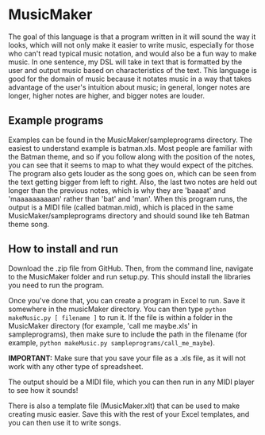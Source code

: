 # MusicMaker
The goal of this language is that a program written in it will sound the way it looks, which will not only make it easier to write music, especially for those who can't read typical music notation, and would also be a fun way to make music. In one sentence, my DSL will take in text that is formatted by the user and output music based on characteristics of the text. This language is good for the domain of music because it notates music in a way that takes advantage of the user's intuition about music; in general, longer notes are longer, higher notes are higher, and bigger notes are louder.

## Example programs
Examples can be found in the MusicMaker/sampleprograms directory. The easiest to understand example is batman.xls. Most people are familiar with the Batman theme, and so if you follow along with the position of the notes, you can see that it seems to map to what they would expect of the pitches. The program also gets louder as the song goes on, which can be seen from the text getting bigger from left to right. Also, the last two notes are held out longer than the previous notes, which is why they are 'baaaat' and 'maaaaaaaaaan' rather than 'bat' and 'man'. When this program runs, the output is a MIDI file (called batman.mid), which is placed in the same MusicMaker/sampleprograms directory and should sound like teh Batman theme song.

##   How to install and run
Download the .zip file from GitHub. Then, from the command line, navigate to the MusicMaker folder and run setup.py. This should install the libraries you need to run the program. 

Once you've done that, you can create a program in Excel to run. Save it somewhere in the musicMaker directory. You can then type `python makeMusic.py [ filename ]` to run it. If the file is within a folder in the MusicMaker directory (for example, 'call me maybe.xls' in sampleprograms), then make sure to include the path in the filename (for example, `python makeMusic.py sampleprograms/call_me_maybe`).

**IMPORTANT:** Make sure that you save your file as a .xls file, as it will not work with any other type of spreadsheet.

The output should be a MIDI file, which you can then run in any MIDI player to see how it sounds!

There is also a template file (MusicMaker.xlt) that can be used to make creating music easier. Save this with the rest of your Excel templates, and you can then use it to write songs.



<!--See the 
[project requirements](http://www.cs.hmc.edu/~benw/teaching/cs111_fa14/project.html) 
for instructions on setting up your project.
-->
